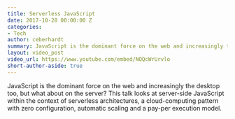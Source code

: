 ```yaml
---
title: Serverless JavaScript
date: 2017-10-28 00:00:00 Z
categories:
- Tech
author: ceberhardt
summary: JavaScript is the dominant force on the web and increasingly the desktop too, but what about on the server? This talk looks at server-side JavaScript within the context of serverless architectures, a cloud-computing pattern with zero configuration, automatic scaling and a pay-per execution model.
layout: video_post
video_url: https://www.youtube.com/embed/NOQcWrUrvlo
short-author-aside: true
---
```


JavaScript is the dominant force on the web and increasingly the desktop too, but what about on the server? This talk looks at server-side JavaScript within the context of serverless architectures, a cloud-computing pattern with zero configuration, automatic scaling and a pay-per execution model.

